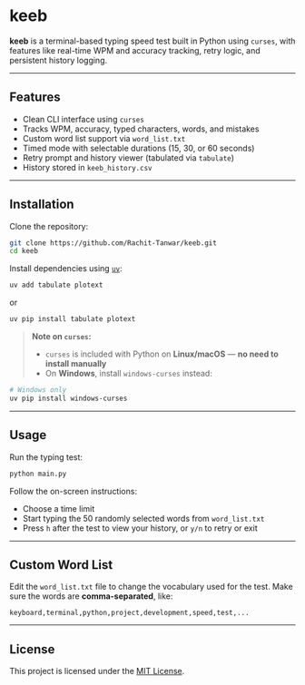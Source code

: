 # keeb

**keeb** is a terminal-based typing speed test built in Python using `curses`, with features like real-time WPM and accuracy tracking, retry logic, and persistent history logging.

---

## Features

- Clean CLI interface using `curses`
- Tracks WPM, accuracy, typed characters, words, and mistakes
- Custom word list support via `word_list.txt`
- Timed mode with selectable durations (15, 30, or 60 seconds)
- Retry prompt and history viewer (tabulated via `tabulate`)
- History stored in `keeb_history.csv`

---

## Installation

Clone the repository:

```bash
git clone https://github.com/Rachit-Tanwar/keeb.git
cd keeb
```

Install dependencies using [`uv`](https://github.com/astral-sh/uv):

```bash
uv add tabulate plotext
```
or
```bash
uv pip install tabulate plotext
```

> **Note on `curses`:**
>
> * `curses` is included with Python on **Linux/macOS** — **no need to install manually**
> * On **Windows**, install `windows-curses` instead:

```bash
# Windows only
uv pip install windows-curses
```

---

## Usage

Run the typing test:

```bash
python main.py
```

Follow the on-screen instructions:

* Choose a time limit
* Start typing the 50 randomly selected words from `word_list.txt`
* Press `h` after the test to view your history, or `y/n` to retry or exit

---

## Custom Word List

Edit the `word_list.txt` file to change the vocabulary used for the test.
Make sure the words are **comma-separated**, like:

```
keyboard,terminal,python,project,development,speed,test,...
```

---

## License

This project is licensed under the [MIT License](https://opensource.org/licenses/MIT).
